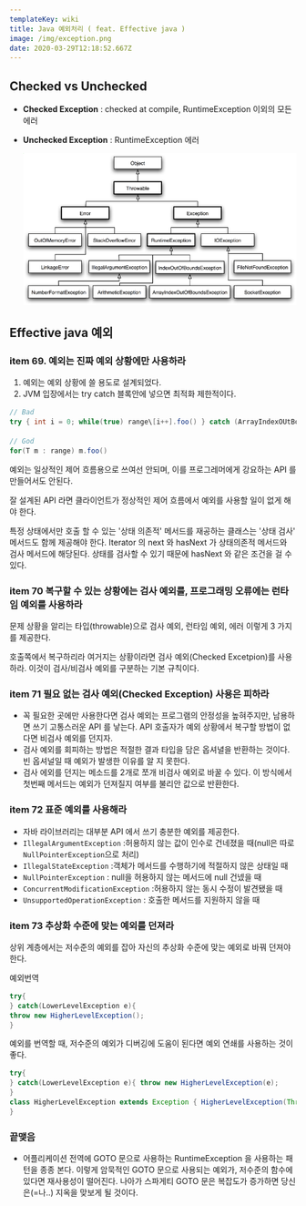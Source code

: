 ```yaml
---
templateKey: wiki
title: Java 예외처리 ( feat. Effective java )
image: /img/exception.png
date: 2020-03-29T12:18:52.667Z
---
```

## Checked vs Unchecked

* **Checked Exception** : checked at compile, RuntimeException 이외의 모든 에러
* **Unchecked Exception** : RuntimeException 에러

  ![](/img/exception.png)

## Effective java 예외

### item 69. 예외는 진짜 예외 상황에만 사용하라

1. 예외는 예외 상황에 쓸 용도로 설계되었다.
2. JVM 입장에서는 try catch 블록안에 넣으면 최적화 제한적이다.

```java
// Bad 
try { int i = 0; while(true) range\[i++].foo() } catch (ArrayIndexOUtBoundsException e) { // sth }

// God
for(T m : range) m.foo()
```

예외는 일상적인 제어 흐름용으로 쓰여선 안되며, 이를 프로그레머에게 강요하는 API 를 만들어서도 안된다.

잘 설계된 API 라면 클라이언트가 정상적인 제어 흐름에서 예외를 사용할 일이 없게 해야 한다.

특정 상태에서만 호출 할 수 있는 '상태 의존적' 메서드를 재공하는 클래스는 '상태 검사' 메서드도 함께 제공해야 한다. Iterator 의 next 와 hasNext 가 상태의존적 메서드와 검사 메서드에 해당된다. 상태를 검사할 수 있기 때문에 hasNext 와 같은 조건을 걸 수 있다.

### item 70 복구할 수 있는 상황에는 검사 예외를, 프로그래밍 오류에는 런타임 예외를 사용하라

문제 상황을 알리는 타입(throwable)으로 검사 예외, 런타임 예외, 에러 이렇게 3 가지를 제공한다.

호출쪽에서 복구하리라 여거지는 상황이라면 검사 예외(Checked Excetpion)를 사용하라. 이것이 검사/비검사 예외를 구분하는 기본 규칙이다.

### item 71 필요 없는 검사 예외(Checked Exception) 사용은 피하라

* 꼭 필요한 곳에만 사용한다면 검사 예외는 프로그램의 안정성을 높혀주지만, 남용하면 쓰기 고통스러운 API 를 낳는다. API 호출자가 예외 상황에서 복구할 방법이 없다면 비검사 예외를 던지자.
* 검사 예외를 회피하는 방법은 적절한 결과 타입을 담은 옵셔녈을 반환하는 것이다. 빈 옵셔널일 때 예외가 발생한 이유를 알 지 못한다.
* 검사 에외를 던지는 메소드를 2개로 쪼개 비검사 예외로 바꿀 수 있다. 이 방식에서 첫번째 메서드는 예외가 던져질지 여부를 불리안 값으로 반환한다.

### item 72 표준 예외를 사용해라

* 자바 라이브러리는 대부분 API 에서 쓰기 충분한 예외를 제공한다.
* `IllegalArgumentException` :허용하지 않는 값이 인수로 건네졌을 때(null은 따로 `NullPointerException`으로 처리)
* `IllegalStateException` :객체가 메서드를 수행하기에 적절하지 않은 상태일 때
* `NullPointerException` : null을 허용하지 않는 메서드에 null 건넸을 때
* `ConcurrentModificationException` :허용하지 않는 동시 수정이 발견됐을 때
* `UnsupportedOperationException` : 호출한 메서드를 지원하지 않을 때

### item 73 추상화 수준에 맞는 예외를 던져라

상위 계층에서는 저수준의 예외를 잡아 자신의 추상화 수준에 맞는 예외로 바꿔 던져야 한다.

예외번역

```java
try{
} catch(LowerLevelException e){ 
throw new HigherLevelException();
}
```

예외를 번역할 때, 저수준의 예외가 디버깅에 도움이 된다면 예외 연쇄를 사용하는 것이 좋다.

```java
try{
} catch(LowerLevelException e){ throw new HigherLevelException(e);
}
class HigherLevelException extends Exception { HigherLevelException(Throwable throwable){ super(throwable); }
}
```

### 끝맺음

* 어플리케이션 전역에 GOTO 문으로 사용하는 RuntimeException 을 사용하는 패턴을 종종 본다. 이렇게 암묵적인 GOTO 문으로 사용되는 예외가, 저수준의 함수에 있다면 재사용성이 떨어진다. 나아가 스파게티 GOTO 문은 복잡도가 증가하면 당신은(=나..) 지옥을 맞보게 될 것이다.
